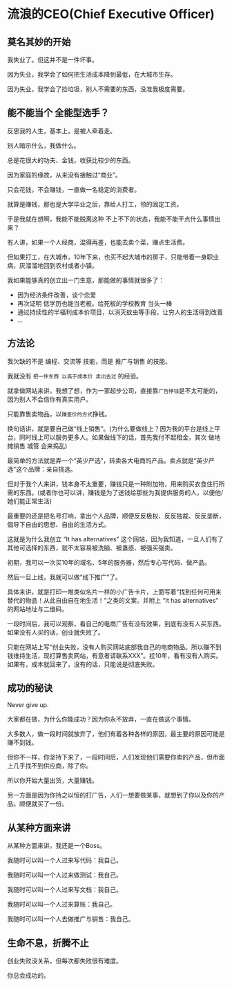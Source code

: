 # 流浪的CEO(Chief Executive Officer)

## 莫名其妙的开始

我失业了。但这并不是一件坏事。

因为失业，我学会了如何把生活成本降到最低，在大城市生存。

因为失业，我学会了捡垃圾，别人不需要的东西，没准我极度需要。

## 能不能当个 全能型选手？

反思我的人生，基本上，是被人牵着走。

别人暗示什么，我做什么。

总是花很大的功夫、金钱，收获比较少的东西。

因为家庭的缘故，从来没有接触过“商业”。

只会花钱，不会赚钱，一直做一名稳定的消费者。

就算是赚钱，那也是大学毕业之后，靠给人打工，领的固定工资。



于是我就在想啊，我能不能脱离这种 不上不下的状态，我能不能干点什么事情出来？

有人讲，如果一个人经商，混得再差，也能去卖个菜，赚点生活费。

但如果打工，在大城市，10年下来，也买不起大城市的房子，只能带着一身职业病，灰溜溜地回到农村或者小镇。



我如果能够真的创立出一门生意，那能做的事情就很多了：

* 因为经济条件改善，谈个恋爱
* 再次证明 低学历也能当老板。给死板的学校教育 当头一棒
* 通过持续性的半福利成本价项目，以消灭蚊虫等手段，让穷人的生活得到改善
* ...

## 方法论

我欠缺的不是 编程、交流等 技能，而是 推广与销售 的技能。

我就没有 `把一件东西 以高于成本价 卖出去过` 的经验。



就拿做网站来讲，我想了想，作为一家起步公司，直接靠`广告挣钱`是不太可能的，因为别人不会信你有真实用户。

只能靠售卖物品，以`赚差价的方式`挣钱。

换句话讲，就是要自己做“线上销售”。(为什么要做线上？因为我的平台是线上平台，同时线上可以服务更多人。如果做线下的话，首先我付不起租金，其次 做地摊销售 城管 会来捣乱)

最简单的方法就是弄一个“英少严选”，转卖各大电商的产品。卖点就是“英少严选”这个品牌：亲自挑选。



但对于我个人来讲，钱本身不太重要，赚钱只是一种附加物，用来购买衣食住行所需的东西。(或者你也可以讲，赚钱是为了送钱给那些为我提供服务的人，以便他/她们能正常生活)

最重要的还是把名号打响，拿出个人品牌，顺便反反极权、反反独裁、反反垄断，倡导下自由的思想、自由的生活方式。

这就是为什么我创立 “It has alternatives” 这个网站，因为我知道，一旦人们有了其他可选择的东西，就不太容易被洗脑、被蛊惑、被强买强卖。



初期，我可以一次买10年的域名、5年的服务器，然后专心写代码、做产品。

然后一旦上线，我就可以做“线下推广”了。

具体来讲，就是打印一堆类似名片一样的小广告卡片，上面写着“找到任何可用来替代的物品！从此自由自在地生活！”之类的文案。并附上 “It has alternatives” 的网站地址与二维码。



一段时间后，我可以观察，看自己的电商广告有没有效果，到底有没有人买东西。如果没有人买的话，创业就失败了。

只能在网站上写“创业失败，没有人购买网站底部我自己的电商物品。所以赚不到钱维持生活，现打算售卖网站，有意者请联系XXX”。挂10年，看有没有人购买。如果有，成本就回来了，没有的话，只能说是彻底失败。

## 成功的秘诀

Never give up.

大家都在做，为什么你能成功？因为你永不放弃，一直在做这个事情。

大多数人，做一段时间就放弃了，他们有着各种各样的原因，最主要的原因可能是赚不到钱。

但你不一样，你坚持下来了，一段时间后，人们发现他们需要你卖的产品，但市面上几乎找不到供应商，除了你。

所以你开始大量出货，大量赚钱。

另一方面是因为你持之以恒的打广告，人们一想要做某事，就想到了你以及你的产品。顺便就买了一份。

## 从某种方面来讲

从某种方面来讲，我还是一个Boss。

我随时可以叫一个人过来写代码：我自己。

我随时可以叫一个人过来做测试：我自己。

我随时可以叫一个人过来写文档：我自己。

我随时可以叫一个人过来算账：我自己。

我随时可以叫一个人去做推广与销售：我自己。

## 生命不息，折腾不止

创业失败没关系，但每次都失败很有难度。

你总会成功的。

